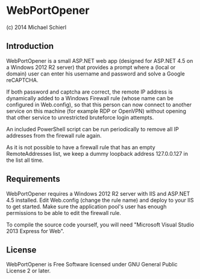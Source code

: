 WebPortOpener
=============

(c) 2014 Michael Schierl


Introduction
------------

WebPortOpener is a small ASP.NET web app (designed for ASP.NET 4.5 on a 
Windows 2012 R2 server) that provides a prompt where a (local or domain)
user can enter his username and password and solve a Google reCAPTCHA.

If both password and captcha are correct, the remote IP address is
dynamically added to a Windows Firewall rule (whose name can be configured
in Web.config), so that this person can now connect to another service on
this machine (for example RDP or OpenVPN) without opening that other service
to unrestricted bruteforce login attempts.

An included PowerShell script can be run periodically to remove all IP
addresses from the firewall rule again.

As it is not possible to have a firewall rule that has an empty
RemoteAddresses list, we keep a dummy loopback address 127.0.0.127 in the
list all time.

Requirements
------------

WebPortOpener requires a Windows 2012 R2 server with IIS and ASP.NET 4.5
installed. Edit Web.config (change the rule name) and deploy to your IIS
to get started. Make sure the application pool's user has enough permissions
to be able to edit the firewall rule.

To compile the source code yourself, you will need "Microsoft Visual Studio
2013 Express for Web".


License
-------

WebPortOpener is Free Software licensed under GNU General Public License
2 or later.
